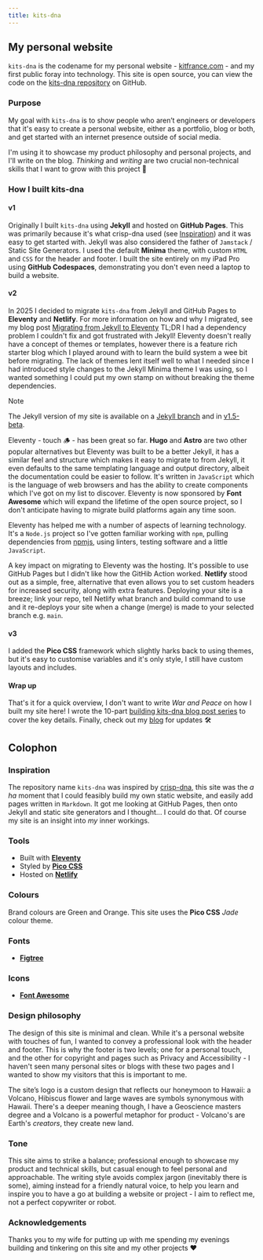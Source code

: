 ```yaml
---
title: kits-dna
---
```

## My personal website

`kits-dna` is the codename for my personal website - [kitfrance.com](https://kitfrance.com) - and my first public foray into technology. This site is open source, you can view the code on the [kits-dna repository](https://github.com/makendon/kits-dna) on GitHub.

### Purpose

My goal with `kits-dna` is to show people who aren’t engineers or developers that it's easy to create a personal website, either as a portfolio, blog or both, and get started with an internet presence outside of social media.

I'm using it to showcase my product philosophy and personal projects, and I'll write on the blog. *Thinking* and *writing* are two crucial non-technical skills that I want to grow with this project :thought_balloon:

### How I built kits-dna

#### v1

Originally I built `kits-dna` using **Jekyll** and hosted on **GitHub Pages**. This was primarily because it's what crisp-dna used (see [Inspiration](/kits-dna/#inspiration)) and it was easy to get started with. Jekyll was also considered the father of `Jamstack` / Static Site Generators. I used the default **Minima** theme, with custom `HTML` and `CSS` for the header and footer. I built the site entirely on my iPad Pro using **GitHub Codespaces**, demonstrating you don't even need a laptop to build a website.

#### v2

In 2025 I decided to migrate `kits-dna` from Jekyll and GitHub Pages to **Eleventy** and **Netlify**. For more information on how and why I migrated, see my blog post [Migrating from Jekyll to Eleventy](/blog/migrating-from-jekyll-to-eleventy) TL;DR I had a dependency problem I couldn't fix and got frustrated with Jekyll! Eleventy doesn't really have a concept of themes or templates, however there is a feature rich starter blog which I played around with to learn the build system a wee bit before migrating. The lack of themes lent itself well to what I needed since I had introduced style changes to the Jekyll Minima theme I was using, so I wanted something I could put my own stamp on without breaking the theme dependencies.

> [!Note]
> The Jekyll version of my site is available on a [Jekyll branch](https://github.com/makendon/kits-dna/tree/jekyll) and in [v1.5-beta](https://github.com/makendon/kits-dna/releases/tag/v1.5-beta).

Eleventy - touch :wood: - has been great so far. **Hugo** and **Astro** are two other popular alternatives but Eleventy was built to be a better Jekyll, it has a similar feel and structure which makes it easy to migrate to from Jekyll, it even defaults to the same templating language and output directory, albeit the documentation could be easier to follow. It's written in `JavaScript` which is the language of web browsers and has the ability to create components which I've got on my list to discover. Eleventy is now sponsored by **Font Awesome** which will expand the lifetime of the open source project, so I don't anticipate having to migrate build platforms again any time soon.

Eleventy has helped me with a number of aspects of learning technology. It's a `Node.js` project so I've gotten familiar working with `npm`, pulling dependencies from [npmjs](https://www.npmjs.com), using linters, testing software and a little `JavaScript`.

A key impact on migrating to Eleventy was the hosting. It's possible to use GitHub Pages but I didn't like how the GitHib Action worked. **Netlify** stood out as a simple, free, alternative that even allows you to set custom headers for increased security, along with extra features. Deploying your site is a breeze; link your repo, tell Netlify what branch and build command to use and it re-deploys your site when a change (merge) is made to your selected branch e.g. `main`.

#### v3

I added the **Pico CSS** framework which slightly harks back to using themes, but it's easy to customise variables and it's only style, I still have custom layouts and includes.

#### Wrap up

That's it for a quick overview, I don't want to write *War and Peace* on how I built my site here! I wrote the 10-part [building kits-dna blog post series](/tags/kits-dna/) to cover the key details. Finally, check out my [blog](/blog) for updates :hammer_and_wrench:

## Colophon

### Inspiration

The repository name `kits-dna` was inspired by [crisp-dna](https://dna.crisp.se/docs/index.html), this site was the *a ha* moment that I could feasibly build my own static website, and easily add pages written in `Markdown`. It got me looking at GitHub Pages, then onto Jekyll and static site generators and I thought... I could do that. Of course my site is an insight into *my* inner workings.

### Tools

- Built with [**Eleventy**](https://www.11ty.dev)
- Styled by [**Pico CSS**](https://picocss.com)
- Hosted on [**Netlify**](https://www.netlify.com)

### Colours

Brand colours are Green and Orange. This site uses the **Pico CSS** *Jade* colour theme.

### Fonts

- [**Figtree**](https://www.erikdkennedy.com/projects/figtree.html)

### Icons

- [**Font Awesome**](https://fontawesome.com (using the Eleventy plugin))

### Design philosophy

The design of this site is minimal and clean. While it's a personal website with touches of fun, I wanted to convey a professional look with the header and footer. This is why the footer is two levels; one for a personal touch, and the other for copyright and pages such as Privacy and Accessibility - I haven't seen many personal sites or blogs with these two pages and I wanted to show my visitors that this is important to me.

The site’s logo is a custom design that reflects our honeymoon to Hawaii: a Volcano, Hibiscus flower and large waves are symbols synonymous with Hawaii. There's a deeper meaning though, I have a Geoscience masters degree and a Volcano is a powerful metaphor for product - Volcano's are Earth's *creators*, they create new land.

### Tone

This site aims to strike a balance; professional enough to showcase my product and technical skills, but casual enough to feel personal and approachable. The writing style avoids complex jargon (inevitably there is some), aiming instead for a friendly natural voice, to help you learn and inspire you to have a go at building a website or project - I aim to reflect me, not a perfect copywriter or robot.

### Acknowledgements

Thanks you to my wife for putting up with me spending my evenings building and tinkering on this site and my other projects :heart:
